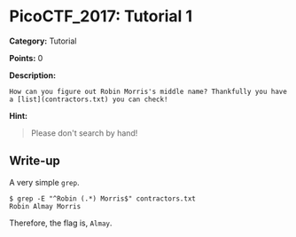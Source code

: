 # PicoCTF_2017: Tutorial 1

**Category:** Tutorial

**Points:** 0

**Description:**
```
How can you figure out Robin Morris's middle name? Thankfully you have a [list](contractors.txt) you can check!
```
**Hint:**

>Please don't search by hand!

## Write-up
A very simple `grep`.

    $ grep -E "^Robin (.*) Morris$" contractors.txt 
    Robin Almay Morris

Therefore, the flag is, `Almay`.
<!--stackedit_data:
eyJoaXN0b3J5IjpbNzQ4NDk2MDI5XX0=
-->